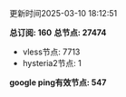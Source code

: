 更新时间2025-03-10 18:12:51

**总订阅: 160**
**总节点: 27474**
- vless节点: 7713
- hysteria2节点: 1

**google ping有效节点: 547**
